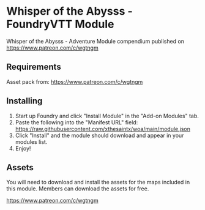 # Whisper of the Abysss - FoundryVTT Module
Whisper of the Abysss - Adventure Module compendium published on https://www.patreon.com/c/wgtngm

## Requirements
Asset pack from:
https://www.patreon.com/c/wgtngm

## Installing
1. Start up Foundry and click "Install Module" in the "Add-on Modules" tab.
2. Paste the following into the "Manifest URL" field: https://raw.githubusercontent.com/xthesaintx/woa/main/module.json
3. Click "Install" and the module should download and appear in your modules list.
4. Enjoy!

## Assets
You will need to download and install the assets for the maps included in this module.
Members can download the assets for free.

https://www.patreon.com/c/wgtngm

